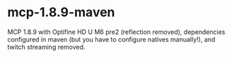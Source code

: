 # mcp-1.8.9-maven
MCP 1.8.9 with Optifine HD U M6 pre2 (reflection removed), dependencies configured in maven
(but you have to configure natives manually!), and twitch streaming removed.
